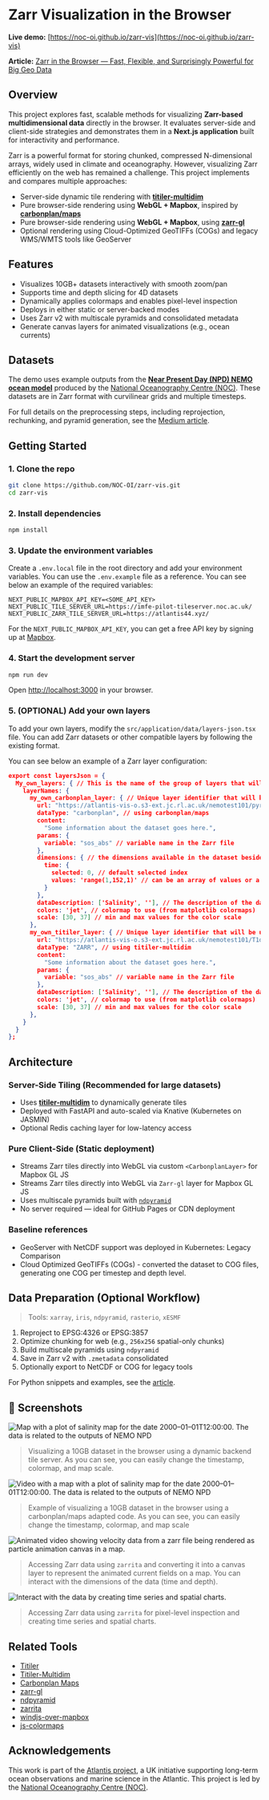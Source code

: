 # Zarr Visualization in the Browser

**Live demo:** [https://noc-oi.github.io/zarr-vis](https://noc-oi.github.io/zarr-vis)

**Article:** [Zarr in the Browser — Fast, Flexible, and Surprisingly Powerful for Big Geo Data](https://medium.com/@tobias.ramalho.ferreira/zarr-in-the-browser-fast-flexible-and-surprisingly-powerful-for-big-geo-data-eeb90ddf8a3d)

## Overview

This project explores fast, scalable methods for visualizing **Zarr-based multidimensional data** directly in the browser. It evaluates server-side and client-side strategies and demonstrates them in a **Next.js application** built for interactivity and performance.

Zarr is a powerful format for storing chunked, compressed N-dimensional arrays, widely used in climate and oceanography. However, visualizing Zarr efficiently on the web has remained a challenge. This project implements and compares multiple approaches:

- Server-side dynamic tile rendering with [**titiler-multidim**](https://github.com/developmentseed/titiler-multidim)
- Pure browser-side rendering using **WebGL + Mapbox**, inspired by [**carbonplan/maps**](https://github.com/carbonplan/maps)
- Pure browser-side rendering using **WebGL + Mapbox**, using [**zarr-gl**](https://github.com/carderne/zarr-gl)
- Optional rendering using Cloud-Optimized GeoTIFFs (COGs) and legacy WMS/WMTS tools like GeoServer

## Features

- Visualizes 10GB+ datasets interactively with smooth zoom/pan
- Supports time and depth slicing for 4D datasets
- Dynamically applies colormaps and enables pixel-level inspection
- Deploys in either static or server-backed modes
- Uses Zarr v2 with multiscale pyramids and consolidated metadata
- Generate canvas layers for animated visualizations (e.g., ocean currents)

## Datasets

The demo uses example outputs from the [**Near Present Day (NPD) NEMO ocean model**](https://github.com/NOC-MSM/NOC_Near_Present_Day) produced by the [National Oceanography Centre (NOC)](https://www.noc.ac.uk). These datasets are in Zarr format with curvilinear grids and multiple timesteps.

For full details on the preprocessing steps, including reprojection, rechunking, and pyramid generation, see the [Medium article](https://medium.com/@tobias.ramalho.ferreira/zarr-in-the-browser-fast-flexible-and-surprisingly-powerful-for-big-geo-data-eeb90ddf8a3d).

## Getting Started

### 1. Clone the repo

```bash
git clone https://github.com/NOC-OI/zarr-vis.git
cd zarr-vis
```

### 2. Install dependencies

```bash
npm install
```

### 3. Update the environment variables

Create a `.env.local` file in the root directory and add your environment variables. You can use the `.env.example` file as a reference. You can see below an example of the required variables:

```
NEXT_PUBLIC_MAPBOX_API_KEY=<SOME_API_KEY>
NEXT_PUBLIC_TILE_SERVER_URL=https://imfe-pilot-tileserver.noc.ac.uk/
NEXT_PUBLIC_ZARR_TILE_SERVER_URL=https://atlantis44.xyz/
```

For the `NEXT_PUBLIC_MAPBOX_API_KEY`, you can get a free API key by signing up at [Mapbox](https://www.mapbox.com/).

### 4. Start the development server

```bash
npm run dev
```

Open [http://localhost:3000](http://localhost:3000) in your browser.

### 5. (OPTIONAL) Add your own layers

To add your own layers, modify the `src/application/data/layers-json.tsx` file. You can add Zarr datasets or other compatible layers by following the existing format.

You can see below an example of a Zarr layer configuration:

```json
export const layersJson = {
  My_own_layers: { // This is the name of the group of layers that will appear in the frontend
    layerNames: {
      my_own_carbonplan_layer: { // Unique layer identifier that will be used in the code and frontend
        url: "https://atlantis-vis-o.s3-ext.jc.rl.ac.uk/nemotest101/pyramid2/T1d/sos_abs.zarr", // URL to the Zarr dataset
        dataType: "carbonplan", // using carbonplan/maps
        content:
          "Some information about the dataset goes here.",
        params: {
          variable: "sos_abs" // variable name in the Zarr file
        },
        dimensions: { // the dimensions available in the dataset besides x and y. This is mandatory for carbonplan/maps
          time: {
            selected: 0, // default selected index
            values: 'range(1,152,1)' // can be an array of values or a range
          }
        },
        dataDescription: ['Salinity', ''], // The description of the data to show in the legend
        colors: 'jet', // colormap to use (from matplotlib colormaps)
        scale: [30, 37] // min and max values for the color scale
      },
      my_own_titiler_layer: { // Unique layer identifier that will be used in the code and frontend
        url: "https://atlantis-vis-o.s3-ext.jc.rl.ac.uk/nemotest101/T1d/sos_abs.zarr", // URL to the Zarr dataset
        dataType: "ZARR", // using titiler-multidim
        content:
          "Some information about the dataset goes here.",
        params: {
          variable: "sos_abs" // variable name in the Zarr file
        },
        dataDescription: ['Salinity', ''], // The description of the data to show in the legend
        colors: 'jet', // colormap to use (from matplotlib colormaps)
        scale: [30, 37] // min and max values for the color scale
      },
    }
  }
};
```

## Architecture

### Server-Side Tiling (Recommended for large datasets)

- Uses [**titiler-multidim**](https://github.com/developmentseed/titiler-multidim) to dynamically generate tiles
- Deployed with FastAPI and auto-scaled via Knative (Kubernetes on JASMIN)
- Optional Redis caching layer for low-latency access

### Pure Client-Side (Static deployment)

- Streams Zarr tiles directly into WebGL via custom `<CarbonplanLayer>` for Mapbox GL JS
- Streams Zarr tiles directly into WebGL via `Zarr-gl` layer for Mapbox GL JS
- Uses multiscale pyramids built with [`ndpyramid`](https://github.com/carbonplan/ndpyramid)
- No server required — ideal for GitHub Pages or CDN deployment

### Baseline references

- GeoServer with NetCDF support was deployed in Kubernetes: Legacy Comparison
- Cloud Optimized GeoTIFFs (COGs) - converted the dataset to COG files, generating one COG per timestep and depth level.

## Data Preparation (Optional Workflow)

> Tools: `xarray`, `iris`, `ndpyramid`, `rasterio`, `xESMF`

1. Reproject to EPSG:4326 or EPSG:3857
2. Optimize chunking for web (e.g., `256x256` spatial-only chunks)
3. Build multiscale pyramids using `ndpyramid`
4. Save in Zarr v2 with `.zmetadata` consolidated
5. Optionally export to NetCDF or COG for legacy tools

For Python snippets and examples, see the [article](https://medium.com/@tobias.ramalho.ferreira/zarr-in-the-browser-fast-flexible-and-surprisingly-powerful-for-big-geo-data-eeb90ddf8a3d).

## 📸 Screenshots

![Map with a plot of salinity map for the date 2000–01–01T12:00:00. The data is related to the outputs of NEMO NPD](public/sos_abs.png)

> Visualizing a 10GB dataset in the browser using a dynamic backend tile server. As you can see, you can easily change the timestamp, colormap, and map scale.

![Video with a map with a plot of salinity map for the date 2000–01–01T12:00:00. The data is related to the outputs of NEMO NPD](public/carbonplan.gif)

> Example of visualizing a 10GB dataset in the browser using a carbonplan/maps adapted code. As you can see, you can easily change the timestamp, colormap, and map scale

![Animated video showing velocity data from a zarr file being rendered as particle animation canvas in a map.](public/currents.gif)

> Accessing Zarr data using `zarrita` and converting it into a canvas layer to represent the animated current fields on a map. You can interact with the dimensions of the data (time and depth).

![Interact with the data by creating time series and spatial charts.](public/charts.gif)

> Accessing Zarr data using `zarrita` for pixel-level inspection and creating time series and spatial charts.

## Related Tools

- [Titiler](https://github.com/developmentseed/titiler)
- [Titiler-Multidim](https://github.com/developmentseed/titiler-multidim)
- [Carbonplan Maps](https://github.com/carbonplan/maps)
- [zarr-gl](https://github.com/carderne/zarr-gl)
- [ndpyramid](https://github.com/carbonplan/ndpyramid)
- [zarrita](https://zarrita.dev/)
- [windjs-over-mapbox](https://github.com/bumbeishvili/windjs-over-mapbox)
- [js-colormaps](https://github.com/timothygebhard/js-colormaps)

## Acknowledgements

This work is part of the [Atlantis project](https://atlantis.ac.uk/), a UK initiative supporting long-term ocean observations and marine science in the Atlantic. This project is led by the [National Oceanography Centre (NOC)](https://noc.ac.uk/).
